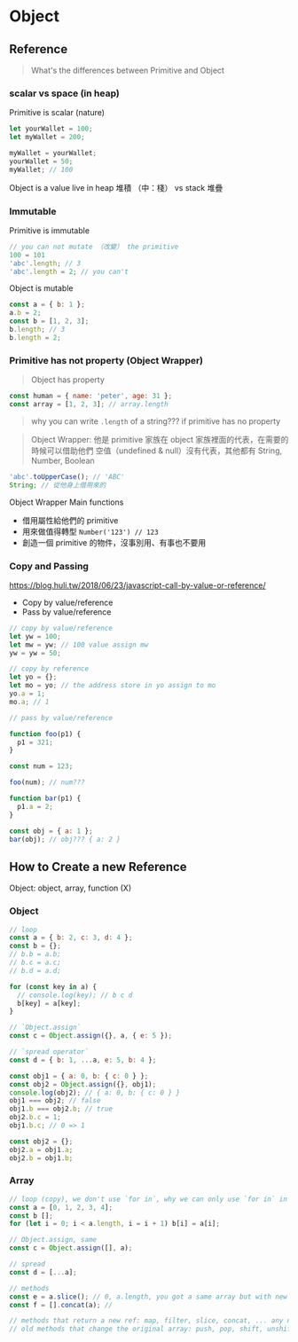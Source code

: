 # Object

## Reference

> What's the differences between Primitive and Object

### scalar vs space (in heap)

Primitive is scalar (nature)

```js
let yourWallet = 100;
let myWallet = 200;

myWallet = yourWallet;
yourWallet = 50;
myWallet; // 100
```

Object is a value live in heap 堆積 （中：棧） vs stack 堆疊

### Immutable

Primitive is immutable

```js
// you can not mutate （改變） the primitive
100 = 101
'abc'.length; // 3
'abc'.length = 2; // you can't
```

Object is mutable

```js
const a = { b: 1 };
a.b = 2;
const b = [1, 2, 3];
b.length; // 3
b.length = 2;
```

### Primitive has not property (Object Wrapper)

> Object has property

```js
const human = { name: 'peter', age: 31 };
const array = [1, 2, 3]; // array.length
```

> why you can write `.length` of a string??? if primitive has no property

> Object Wrapper: 他是 primitive 家族在 object 家族裡面的代表，在需要的時候可以借助他們
> 空值（undefined & null）沒有代表，其他都有
> String, Number, Boolean

```js
'abc'.toUpperCase(); // 'ABC'
String; // 從他身上借用來的
```

Object Wrapper Main functions

- 借用屬性給他們的 primitive
- 用來做值得轉型 `Number('123') // 123`
- 創造一個 primitive 的物件，沒事別用、有事也不要用

### Copy and Passing

https://blog.huli.tw/2018/06/23/javascript-call-by-value-or-reference/

- Copy by value/reference
- Pass by value/reference

```js
// copy by value/reference
let yw = 100;
let mw = yw; // 100 value assign mw
yw = yw = 50;

// copy by reference
let yo = {};
let mo = yo; // the address store in yo assign to mo
yo.a = 1;
mo.a; // 1
```

```js
// pass by value/reference

function foo(p1) {
  p1 = 321;
}

const num = 123;

foo(num); // num???

function bar(p1) {
  p1.a = 2;
}

const obj = { a: 1 };
bar(obj); // obj??? { a: 2 }
```

## How to Create a new Reference

Object: object, array, function (X)

### Object

```js
// loop
const a = { b: 2, c: 3, d: 4 };
const b = {};
// b.b = a.b;
// b.c = a.c;
// b.d = a.d;

for (const key in a) {
  // console.log(key); // b c d
  b[key] = a[key];
}

// `Object.assign`
const c = Object.assign({}, a, { e: 5 });

// `spread operator`
const d = { b: 1, ...a, e: 5, b: 4 };

const obj1 = { a: 0, b: { c: 0 } };
const obj2 = Object.assign({}, obj1);
console.log(obj2); // { a: 0, b: { c: 0 } }
obj1 === obj2; // false
obj1.b === obj2.b; // true
obj2.b.c = 1;
obj1.b.c; // 0 => 1

const obj2 = {};
obj2.a = obj1.a;
obj2.b = obj1.b;
```

### Array

```js
// loop (copy), we don't use `for in`, why we can only use `for in` in object
const a = [0, 1, 2, 3, 4];
const b [];
for (let i = 0; i < a.length, i = i + 1) b[i] = a[i];

// Object.assign, same
const c = Object.assign([], a);

// spread
const d = [...a];

// methods
const e = a.slice(); // 0, a.length, you got a same array but with new ref, just like Object.assgin
const f = [].concat(a); //

// methods that return a new ref: map, filter, slice, concat, ... any new added methods
// old methods that change the original array: push, pop, shift, unshift, splice, sort, reverse, ...
```
